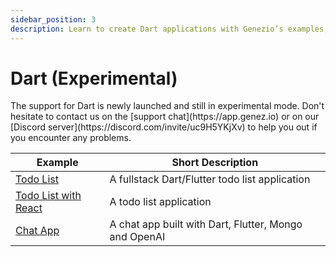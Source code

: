 ```yaml
---
sidebar_position: 3
description: Learn to create Dart applications with Genezio’s examples, including todo lists, chat apps, and framework integrations
---
```


# Dart (Experimental)

<head>
  <title>Dart (Experimental) | Genezio Documentation</title>
</head>
The support for Dart is newly launched and still in experimental mode.
Don't hesitate to contact us on the [support chat](https://app.genez.io) or on our [Discord server](https://discord.com/invite/uc9H5YKjXv) to help you out if you encounter any problems.

| Example                                 | Short Description                                     |
| --------------------------------------- | ----------------------------------------------------- |
| [Todo List](todo-list)                  | A fullstack Dart/Flutter todo list application        |
| [Todo List with React](todo-list-react) | A todo list application                               |
| [Chat App](chatbot-openai)              | A chat app built with Dart, Flutter, Mongo and OpenAI |
